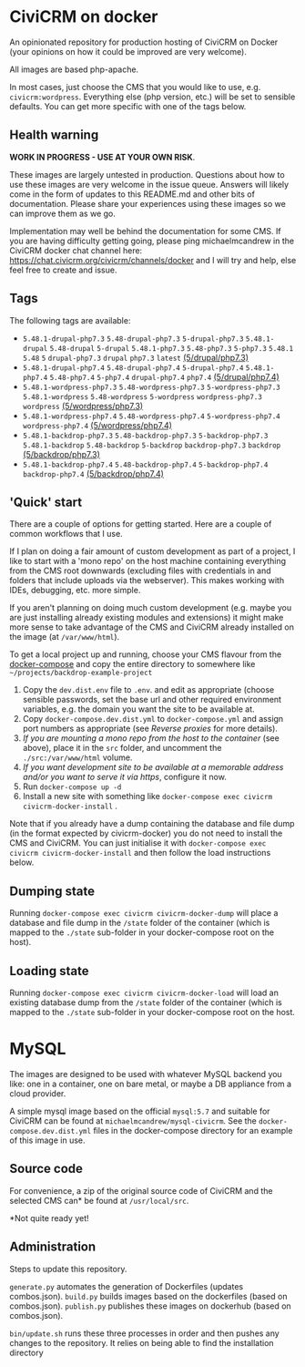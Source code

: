 # CiviCRM on docker

An opinionated repository for production hosting of CiviCRM on Docker (your opinions on how it could be improved are very welcome).

All images are based php-apache.

In most cases, just choose the CMS that you would like to use, e.g. `civicrm:wordpress`. Everything else (php version, etc.) will be set to sensible defaults. You can get more specific with one of the tags below.

## Health warning

**WORK IN PROGRESS - USE AT YOUR OWN RISK**.

These images are largely untested in production. Questions about how to use these images are very welcome in the issue queue. Answers will likely come in the form of updates to this README.md and other bits of documentation. Please share your experiences using these images so we can improve them as we go.

Implementation may well be behind the documentation for some CMS. If you are having difficulty getting going, please ping michaelmcandrew in the CiviCRM docker chat channel here: https://chat.civicrm.org/civicrm/channels/docker and I will try and help, else feel free to create and issue.

## Tags

The following tags are available:

<!---START_TAGS-->

- `5.48.1-drupal-php7.3` `5.48-drupal-php7.3` `5-drupal-php7.3` `5.48.1-drupal` `5.48-drupal` `5-drupal` `5.48.1-php7.3` `5.48-php7.3` `5-php7.3` `5.48.1` `5.48` `5` `drupal-php7.3` `drupal` `php7.3` `latest` [(5/drupal/php7.3)](5/drupal/php7.3)
- `5.48.1-drupal-php7.4` `5.48-drupal-php7.4` `5-drupal-php7.4` `5.48.1-php7.4` `5.48-php7.4` `5-php7.4` `drupal-php7.4` `php7.4` [(5/drupal/php7.4)](5/drupal/php7.4)
- `5.48.1-wordpress-php7.3` `5.48-wordpress-php7.3` `5-wordpress-php7.3` `5.48.1-wordpress` `5.48-wordpress` `5-wordpress` `wordpress-php7.3` `wordpress` [(5/wordpress/php7.3)](5/wordpress/php7.3)
- `5.48.1-wordpress-php7.4` `5.48-wordpress-php7.4` `5-wordpress-php7.4` `wordpress-php7.4` [(5/wordpress/php7.4)](5/wordpress/php7.4)
- `5.48.1-backdrop-php7.3` `5.48-backdrop-php7.3` `5-backdrop-php7.3` `5.48.1-backdrop` `5.48-backdrop` `5-backdrop` `backdrop-php7.3` `backdrop` [(5/backdrop/php7.3)](5/backdrop/php7.3)
- `5.48.1-backdrop-php7.4` `5.48-backdrop-php7.4` `5-backdrop-php7.4` `backdrop-php7.4` [(5/backdrop/php7.4)](5/backdrop/php7.4)

<!---END_TAGS-->

## 'Quick' start

There are a couple of options for getting started. Here are a couple of common workflows that I use.

If I plan on doing a fair amount of custom development as part of a project, I like to start with a 'mono repo' on the host machine containing everything from the CMS root downwards (excluding files with credentials in and folders that include uploads via the webserver). This makes working with IDEs, debugging, etc. more simple.

If you aren't planning on doing much custom development (e.g. maybe you are just installing already existing modules and extensions) it might make more sense to take advantage of the CMS and CiviCRM already installed on the image (at `/var/www/html`).

To get a local project up and running, choose your CMS flavour from the [docker-compose](docker-compose) and copy the entire directory to somewhere like `~/projects/backdrop-example-project`

1. Copy the `dev.dist.env` file to `.env`. and edit as appropriate (choose sensible passwords, set the base url and other required environment variables, e.g. the domain you want the site to be available at.
2. Copy `docker-compose.dev.dist.yml` to `docker-compose.yml` and assign port numbers as appropriate (see _Reverse proxies_ for more details).
3. _If you are mounting a mono repo from the host to the container_ (see above), place it in the `src` folder, and uncomment the `./src:/var/www/html` volume.
4. _If you want development site to be available at a memorable address and/or you want to serve it via https_, configure it now.
5. Run `docker-compose up -d`
6. Install a new site with something like `docker-compose exec civicrm civicrm-docker-install` .

Note that if you already have a dump containing the database and file dump (in the format expected by civicrm-docker) you do not need to install the CMS and CiviCRM. You can just initialise it with `docker-compose exec civicrm civicrm-docker-install` and then follow the load instructions below.

## Dumping state

Running `docker-compose exec civicrm civicrm-docker-dump` will place a database and file dump in the `/state` folder of the container (which is mapped to the `./state` sub-folder in your docker-compose root on the host).

## Loading state

Running `docker-compose exec civicrm civicrm-docker-load` will load an existing database dump from the `/state` folder of the container (which is mapped to the `./state` sub-folder in your docker-compose root on the host.

# MySQL

The images are designed to be used with whatever MySQL backend you like: one in a container, one on bare metal, or maybe a DB appliance from a cloud provider.

A simple mysql image based on the official `mysql:5.7` and suitable for CiviCRM can be found at `michaelmcandrew/mysql-civicrm`. See the `docker-compose.dev.dist.yml` files in the docker-compose directory for an example of this image in use.

## Source code

For convenience, a zip of the original source code of CiviCRM and the selected CMS can\* be found at `/usr/local/src`.

\*Not quite ready yet!

## Administration

Steps to update this repository.

`generate.py` automates the generation of Dockerfiles (updates combos.json).
`build.py` builds images based on the dockerfiles (based on combos.json).
`publish.py` publishes these images on dockerhub (based on combos.json).

`bin/update.sh` runs these three processes in order and then pushes any changes to the repository. It relies on being able to find the installation directory
